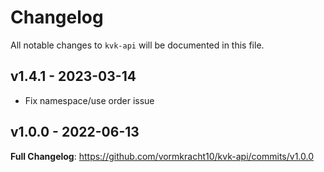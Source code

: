 # Changelog

All notable changes to `kvk-api` will be documented in this file.

## v1.4.1 - 2023-03-14

- Fix namespace/use order issue

## v1.0.0 - 2022-06-13

**Full Changelog**: https://github.com/vormkracht10/kvk-api/commits/v1.0.0
